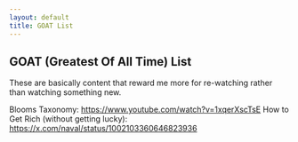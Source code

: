 ```yaml
---
layout: default
title: GOAT List
---
```


## GOAT (Greatest Of All Time) List

These are basically content that reward me more for re-watching rather than watching something new.

Blooms Taxonomy: https://www.youtube.com/watch?v=1xqerXscTsE
How to Get Rich (without getting lucky): https://x.com/naval/status/1002103360646823936